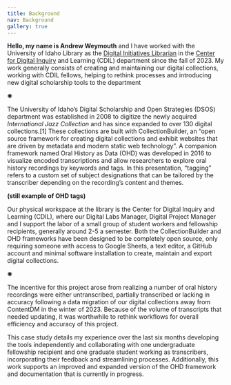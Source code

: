 ```yaml
---
title: Background
nav: Background
gallery: true
---
```


**Hello, my name is Andrew Weymouth** and I have worked with the University of Idaho Library as the [Digital Initiatives Librarian](https://www.lib.uidaho.edu/about/people/aweymouth.html) in the [Center for Digital Inquiry](https://cdil.lib.uidaho.edu/) and Learning (CDIL) department since the fall of 2023. My work generally consists of creating and maintaining our digital collections, working with CDIL fellows, helping to rethink processes and introducing new digital scholarship tools to the department

<div class="symbol-container">
    <p class="symbol">&#10042;</p>
</div>

The University of Idaho’s Digital Scholarship and Open Strategies (DSOS) department was established in 2008 to digitize the newly acquired _International Jazz Collection_ and has since expanded to over 130 digital collections.[1] These collections are built with CollectionBuilder, an “open source framework for creating digital collections and exhibit websites that are driven by metadata and modern static web technology”. A companion framework named Oral History as Data (OHD) was developed in 2016 to visualize encoded transcriptions and allow researchers to explore oral history recordings by keywords and tags. In this presentation, “tagging” refers to a custom set of subject designations that can be tailored by the transcriber depending on the recording’s content and themes. 

**(still example of OHD tags)**

Our physical workspace at the library is the Center for Digital Inquiry and Learning (CDIL), where our Digital Labs Manager, Digital Project Manager and I support the labor of a small group of student workers and fellowship recipients, generally around 2-5 a semester. Both the CollectionBuilder and OHD frameworks have been designed to be completely open source, only requiring someone with access to Google Sheets, a text editor, a GitHub account and minimal software installation to create, maintain and export digital collections. 

<div class="symbol-container">
    <p class="symbol">&#10042;</p>
</div>

The incentive for this project arose from realizing a number of oral history recordings were either untranscribed, partially transcribed or lacking in accuracy following a data migration of our digital collections away from ContentDM in the winter of 2023. Because of the volume of transcripts that needed updating, it was worthwhile to rethink workflows for overall efficiency and accuracy of this project. 

This case study details my experience over the last six months developing the tools independently and collaborating with one undergraduate fellowship recipient and one graduate student working as transcribers, incorporating their feedback and streamlining processes. Additionally, this work supports an improved and expanded version of the OHD framework and documentation that is currently in progress. 

